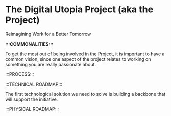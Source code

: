 The Digital Utopia Project (aka the Project)
=============

Reimagining Work for a Better Tomorrow


<b>:::COMMONALITIES:::</b>

To get the most out of being involved in the Project, it is important to have a common vision, since one aspect of the project relates to working on something you are really passionate about.





:::PROCESS:::




:::TECHNICAL ROADMAP:::

The first technological solution we need to solve is building a backbone that will support the initiative.  





:::PHYSICAL ROADMAP:::
